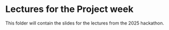 # Lectures for the Project week

This folder will contain the slides for the lectures from the 2025 hackathon.